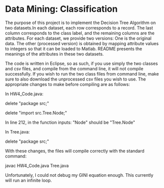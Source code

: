 # Data Mining: Classification

The purpose of this project is to implement the Decision Tree Algorithm on two datasets.In each dataset, each row corresponds to a record. The last column corresponds to the class label, and the remaining columns are the attributes. For each dataset, we provide two versions: One is the original data. The other (processed version) is obtained by mapping attribute values to integers so that it can be loaded to Matlab. README presents the meanings of the attributes in these two datasets. 

The code is written in Eclipse, so as such, if you use simply the two classes and csv files, and compile from the command line, it will not compile successfully. If you wish to run the two class files from command line, make sure to also download the unprocessed csv files you wish to use. The appropriate changes to make before compiling are as follows:

In HW4_Code.java:

  delete "package src;"
  
  delete "import src.Tree.Node;"
  
  In line 212, in the function inputs: "Node" should be "Tree.Node"

In Tree.java:

  delete "package src;"

With these changes, the files will compile correctly with the standard command:

  javac HW4_Code.java Tree.java

Unfortunately, I could not debug my GINI equation enough. This currently will run an infinite loop.
